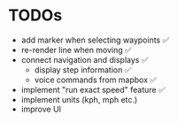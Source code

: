 # TODOs

* add marker when selecting waypoints ✅
* re-render line when moving ✅
* connect navigation and displays ✅
  * display step information ✅
  * voice commands from mapbox ✅
* implement "run exact speed" feature ✅
* implement units (kph, mph etc.)
* improve UI
